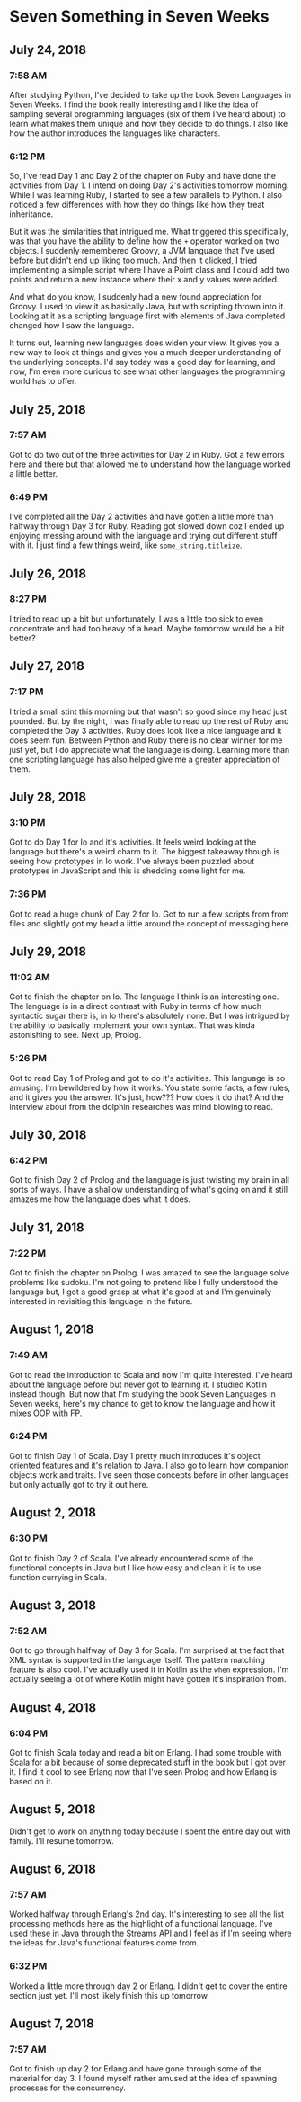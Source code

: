 # Seven Something in Seven Weeks

## July 24, 2018

### 7:58 AM

After studying Python, I've decided to take up the book Seven Languages in Seven Weeks. I find the book really interesting and I like the idea of sampling several programming languages (six of them I've heard about) to learn what makes them unique and how they decide to do things. I also like how the author introduces the languages like characters.

### 6:12 PM

So, I've read Day 1 and Day 2 of the chapter on Ruby and have done the activities from Day 1. I intend on doing Day 2's activities tomorrow morning. While I was learning Ruby, I started to see a few parallels to Python. I also noticed a few differences with how they do things like how they treat inheritance. 

But it was the similarities that intrigued me. What triggered this specifically, was that you have the ability to define how the `+` operator worked on two objects. I suddenly remembered Groovy, a JVM language that I've used before but didn't end up liking too much. And then it clicked, I tried implementing a simple script where I have a Point class and I could add two points and return a new instance where their x and y values were added.

And what do you know, I suddenly had a new found appreciation for Groovy. I used to view it as basically Java, but with scripting thrown into it. Looking at it as a scripting language first with elements of Java completed changed how I saw the language. 

It turns out, learning new languages does widen your view. It gives you a new way to look at things and gives you a much deeper understanding of the underlying concepts. I'd say today was a good day for learning, and now, I'm even more curious to see what other languages the programming world has to offer.

## July 25, 2018

### 7:57 AM

Got to do two out of the three activities for Day 2 in Ruby. Got a few errors here and there but that allowed me to understand how the language worked a little better.

### 6:49 PM

I've completed  all the Day 2 activities and have gotten a little more than halfway through Day 3 for Ruby. Reading got slowed down coz I ended up enjoying messing around with the language and trying out different stuff with it. I just find a few things weird, like `some_string.titleize`.

## July 26, 2018

### 8:27 PM

I tried to read up a bit but unfortunately, I was a little too sick to even concentrate and had too heavy of a head. Maybe tomorrow would be a bit better?

## July 27, 2018

### 7:17 PM

I tried a small stint this morning but that wasn't so good since my head just pounded. But by the night, I was finally able to read up the rest of Ruby and completed the Day 3 activities. Ruby does look like a nice language and it does seem fun. Between Python and Ruby there is no clear winner for me just yet, but I do appreciate what the language is doing. Learning more than one scripting language has also helped give me a greater appreciation of them.

## July 28, 2018

### 3:10 PM

Got to do Day 1 for Io and it's activities. It feels weird looking at the language but there's a weird charm to it. The biggest takeaway though is seeing how prototypes in Io work. I've always been puzzled about prototypes in JavaScript and this is shedding some light for me.

### 7:36 PM

Got to read a huge chunk of Day 2 for Io. Got to run a few scripts from from files and slightly got my head a little around the concept of messaging here.

## July 29, 2018

### 11:02 AM

Got to finish the chapter on Io. The language I think is an interesting one. The language is in a direct contrast with Ruby in terms of how much syntactic sugar there is, in Io there's absolutely none. But I was intrigued by the ability to basically implement your own syntax. That was kinda astonishing to see. Next up, Prolog.

### 5:26 PM

Got to read Day 1 of Prolog and got to do it's activities. This language is so amusing. I'm bewildered by how it works. You state some facts, a few rules, and it gives you the answer. It's just, how??? How does it do that? And the interview about from the dolphin researches was mind blowing to read.

## July 30, 2018

### 6:42 PM

Got to finish Day 2 of Prolog and the language is just twisting my brain in all sorts of ways. I have a shallow understanding of what's going on and it still amazes me how the language does what it does.

## July 31, 2018

### 7:22 PM

Got to finish the chapter on Prolog. I was amazed to see the language solve problems like sudoku. I'm not going to pretend like I fully understood the language but, I got a good grasp at what it's good at and I'm genuinely interested in revisiting this language in the future.

## August 1, 2018

### 7:49 AM

Got to read the introduction to Scala and now I'm quite interested. I've heard about the language before but never got to learning it. I studied Kotlin instead though. But now that I'm studying the book Seven Languages in Seven weeks, here's my chance to get to know the language and how it mixes OOP with FP.

### 6:24 PM

Got to finish Day 1 of Scala. Day 1 pretty much introduces it's object oriented features and it's relation to Java. I also go to learn how companion objects work and traits. I've seen those concepts before in other languages but only actually got to try it out here.

## August 2, 2018

### 6:30 PM

Got to finish Day 2 of Scala. I've already encountered some of the functional concepts in Java but I like how easy and clean it is to use function currying in Scala.

## August 3, 2018

### 7:52 AM

Got to go through halfway of Day 3 for Scala. I'm surprised at the fact that XML syntax is supported in the language itself. The pattern matching feature is also cool. I've actually used it in Kotlin as the `when` expression. I'm actually seeing a lot of where Kotlin might have gotten it's inspiration from. 

## August 4, 2018

### 6:04 PM

Got to finish Scala today and read a bit on Erlang. I had some trouble with Scala for a bit because of some deprecated stuff in the book but I got over it. I find it cool to see Erlang now that I've seen Prolog and how Erlang is based on it.

## August 5, 2018

Didn't get to work on anything today because I spent the entire day out with family. I'll resume tomorrow.

## August 6, 2018

### 7:57 AM

Worked halfway through Erlang's 2nd day. It's interesting to see all the list processing methods here as the highlight of a functional language. I've used these in Java through the Streams API and I feel as if I'm seeing where the ideas for Java's functional features come from.

### 6:32 PM

Worked a little more through day 2 or Erlang. I didn't get to cover the entire section just yet. I'll most likely finish this up tomorrow.

## August 7, 2018

### 7:57 AM

Got to finish up day 2 for Erlang and have gone through some of the material for day 3. I found myself rather amused at the idea of spawning processes for the concurrency.